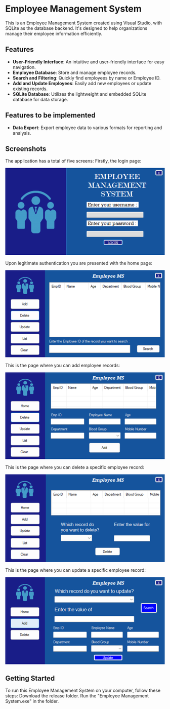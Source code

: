 # Employee Management System
This is an Employee Management System created using Visual Studio, with SQLite as the database backend. It's designed to help organizations manage their employee information efficiently.

## Features

- **User-Friendly Interface**: An intuitive and user-friendly interface for easy navigation.
- **Employee Database**: Store and manage employee records.
- **Search and Filtering**: Quickly find employees by name or Employee ID.
- **Add and Update Employees**: Easily add new employees or update existing records.
- **SQLite Database**: Utilizes the lightweight and embedded SQLite database for data storage.

## Features to be implemented
- **Data Export**: Export employee data to various formats for reporting and analysis.


## Screenshots
The application has a total of five screens:
Firstly, the login page:  

![Employee Management System_Login page](Login.png)  

Upon legitimate authentication you are presented with the home page:  

![Employee Management System_Home page](Home.png)  

This is the page where you can add employee records:  

![Employee Management System_Add](Add.png)  

This is the page where you can delete a specific employee record:  

![Employee Management System_Delete](Delete.png)  

This is the page where you can update a specific employee record:  

![Employee Management System_Update](Update.png)  


## Getting Started

To run this Employee Management System on your computer, follow these steps:
Download the release folder. 
Run the "Employee Management System.exe" in the folder. 
